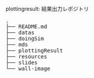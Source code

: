 plottingresult: 結果出力レポジトリ

<pre>
.
├── README.md
├── datas
├── doingSim
├── mds
├── plottingResult
├── resources
├── slides
└── wall-image
</pre>
